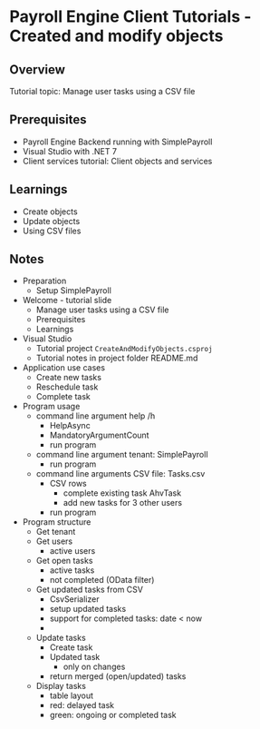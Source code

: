 # Payroll Engine Client Tutorials - Created and modify objects

## Overview
Tutorial topic: Manage user tasks using a CSV file

## Prerequisites
- Payroll Engine Backend running with SimplePayroll
- Visual Studio with .NET 7
- Client services tutorial: Client objects and services

## Learnings
- Create objects
- Update objects
- Using CSV files

## Notes
- Preparation
	- Setup SimplePayroll
- Welcome - tutorial slide
	- Manage user tasks using a CSV file
	- Prerequisites
	- Learnings
- Visual Studio
	- Tutorial project `CreateAndModifyObjects.csproj`
	- Tutorial notes in project folder README.md
- Application use cases
	- Create new tasks
	- Reschedule task
	- Complete task
- Program usage
	- command line argument help /h
		- HelpAsync
		- MandatoryArgumentCount
		- run program
	- command line argument tenant: SimplePayroll
		- run program
	- command line arguments CSV file: Tasks.csv
		- CSV rows
			- complete existing task AhvTask
			- add new tasks for 3 other users
		- run program
- Program structure
	- Get tenant
	- Get users
		- active users
	- Get open tasks
		- active tasks
		- not completed (OData filter)
	- Get updated tasks from CSV
		- CsvSerializer
		- setup updated tasks
		- support for completed tasks: date < now
		- 
	- Update tasks
		- Create task
		- Updated task
			- only on changes
		- return merged (open/updated) tasks
	- Display tasks
		- table layout
		- red: delayed task
		- green: ongoing or completed task
